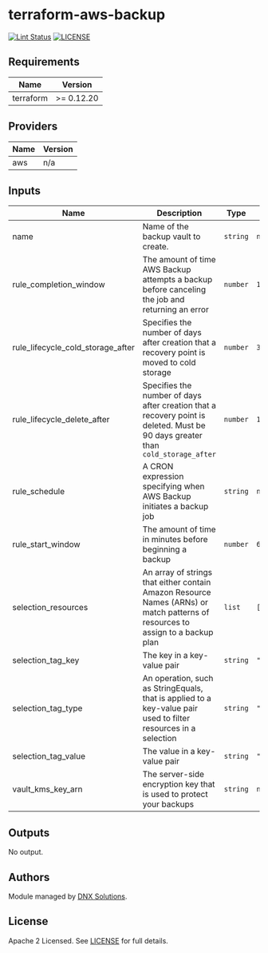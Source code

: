 # terraform-aws-backup

[![Lint Status](https://github.com/DNXLabs/terraform-aws-backup/workflows/Lint/badge.svg)](https://github.com/DNXLabs/terraform-aws-backup/actions)
[![LICENSE](https://img.shields.io/github/license/DNXLabs/terraform-aws-backup)](https://github.com/DNXLabs/terraform-aws-backup/blob/master/LICENSE)

<!--- BEGIN_TF_DOCS --->

## Requirements

| Name | Version |
|------|---------|
| terraform | >= 0.12.20 |

## Providers

| Name | Version |
|------|---------|
| aws | n/a |

## Inputs

| Name | Description | Type | Default | Required |
|------|-------------|------|---------|:--------:|
| name | Name of the backup vault to create. | `string` | `null` | no |
| rule\_completion\_window | The amount of time AWS Backup attempts a backup before canceling the job and returning an error | `number` | `120` | no |
| rule\_lifecycle\_cold\_storage\_after | Specifies the number of days after creation that a recovery point is moved to cold storage | `number` | `30` | no |
| rule\_lifecycle\_delete\_after | Specifies the number of days after creation that a recovery point is deleted. Must be 90 days greater than `cold_storage_after` | `number` | `120` | no |
| rule\_schedule | A CRON expression specifying when AWS Backup initiates a backup job | `string` | `null` | no |
| rule\_start\_window | The amount of time in minutes before beginning a backup | `number` | `60` | no |
| selection\_resources | An array of strings that either contain Amazon Resource Names (ARNs) or match patterns of resources to assign to a backup plan | `list` | `[]` | no |
| selection\_tag\_key | The key in a key-value pair | `string` | `"Backup"` | no |
| selection\_tag\_type | An operation, such as StringEquals, that is applied to a key-value pair used to filter resources in a selection | `string` | `"STRINGEQUALS"` | no |
| selection\_tag\_value | The value in a key-value pair | `string` | `"true"` | no |
| vault\_kms\_key\_arn | The server-side encryption key that is used to protect your backups | `string` | `null` | no |

## Outputs

No output.

<!--- END_TF_DOCS --->

## Authors

Module managed by [DNX Solutions](https://github.com/DNXLabs).

## License

Apache 2 Licensed. See [LICENSE](https://github.com/DNXLabs/terraform-aws-backup/blob/master/LICENSE) for full details.
